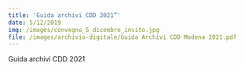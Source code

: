 ```yaml
---
title: 'Guida archivi CDD 2021”'
date: 5/12/2019
img: /images/convegno_5_dicembre_invito.jpg
file: /images/archivio-digitale/Guida Archivi CDD Modena 2021.pdf
---
```

Guida archivi CDD 2021
